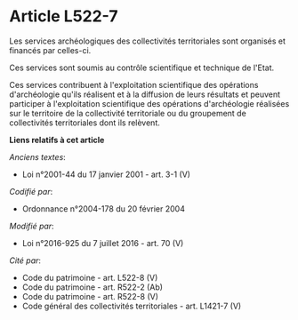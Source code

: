 # Article L522-7

Les services archéologiques des collectivités territoriales sont organisés et financés par celles-ci.

Ces services sont soumis au contrôle scientifique et technique de l'Etat.

Ces services contribuent à l'exploitation scientifique des opérations d'archéologie qu'ils réalisent et à la diffusion de
leurs résultats et peuvent participer à l'exploitation scientifique des opérations d'archéologie réalisées sur le territoire
de la collectivité territoriale ou du groupement de collectivités territoriales dont ils relèvent.

**Liens relatifs à cet article**

_Anciens textes_:

  - Loi n°2001-44 du 17 janvier 2001 - art. 3-1 (V)

_Codifié par_:

  - Ordonnance n°2004-178 du 20 février 2004

_Modifié par_:

  - Loi n°2016-925 du 7 juillet 2016 - art. 70 (V)

_Cité par_:

  - Code du patrimoine - art. L522-8 (V)
  - Code du patrimoine - art. R522-2 (Ab)
  - Code du patrimoine - art. R522-8 (V)
  - Code général des collectivités territoriales - art. L1421-7 (V)
